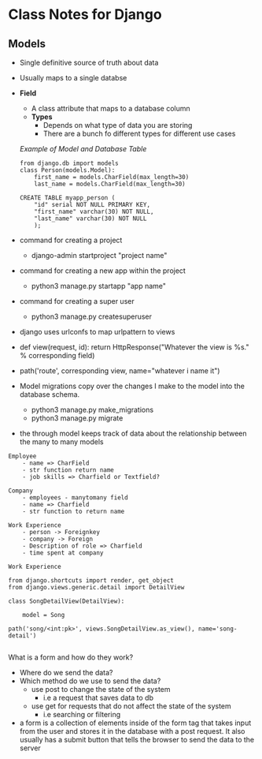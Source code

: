# Class Notes for Django

## Models
- Single definitive source of truth about data
- Usually maps to a single databse

- **Field** 
    - A class attribute that maps to a database column
    - **Types**
        - Depends on what type of data you are storing
        - There are a bunch fo different types for different use cases

    *Example of Model and Database Table*
    ```
    from django.db import models
    class Person(models.Model):
        first_name = models.CharField(max_length=30)
        last_name = models.CharField(max_length=30)

    CREATE TABLE myapp_person (
        "id" serial NOT NULL PRIMARY KEY,
        "first_name" varchar(30) NOT NULL,
        "last_name" varchar(30) NOT NULL
        );
    ```

- command for creating a project
    - django-admin startproject "project name"
- command for creating a new app within the project
    - python3 manage.py startapp "app name"
- command for creating a super user
    - python3 manage.py createsuperuser
- django uses urlconfs to map urlpattern to views
- def view(request, id):
    return HttpResponse("Whatever the view is %s." % corresponding field)
- path('route', corresponding view, name="whatever i name it")

- Model migrations copy over the changes I make to the model into the database schema.
    - python3 manage.py make_migrations
    - python3 manage.py migrate

- the through model keeps track of data about the relationship between the many to many models
    
```
Employee
    - name => CharField
    - str function return name
    - job skills => Charfield or Textfield?

Company
    - employees - manytomany field
    - name => Charfield
    - str function to return name

Work Experience
    - person -> Foreignkey
    - company -> Foreign
    - Description of role => Charfield
    - time spent at company 

Work Experience
```

```
from django.shortcuts import render, get_object
from django.views.generic.detail import DetailView

class SongDetailView(DetailView):

    model = Song

path('song/<int:pk>', views.SongDetailView.as_view(), name='song-detail')
    
```
What is a form and how do they work?
- Where do we send the data?
- Which method do we use to send the data?
    - use post to change the state of the system
        - i.e a request that saves data to db
    - use get for requests that do not affect the state of the system
        - i.e searching or filtering
- a form is a collection of elements inside of the form tag that takes input from the user and stores it in the database with a post request. It also usually has a submit button that tells the browser to send the data to the server